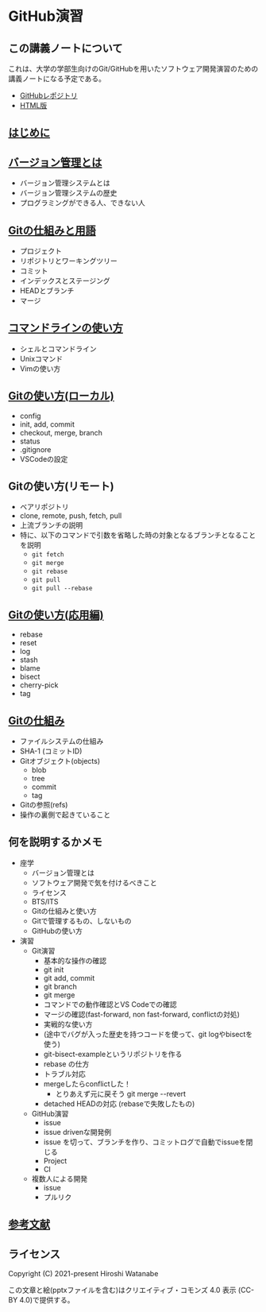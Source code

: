 # GitHub演習

## この講義ノートについて

これは、大学の学部生向けのGit/GitHubを用いたソフトウェア開発演習のための講義ノートになる予定である。

* [GitHubレポジトリ](https://github.com/kaityo256/github)
* [HTML版](https://kaityo256.github.io/github/)

## [はじめに](preface/README.md)

## [バージョン管理とは](vcs/README.md)

* バージョン管理システムとは
* バージョン管理システムの歴史
* プログラミングができる人、できない人

## [Gitの仕組みと用語](term/README.md)

* プロジェクト
* リポジトリとワーキングツリー
* コミット
* インデックスとステージング
* HEADとブランチ
* マージ

## [コマンドラインの使い方](command/README.md)

* シェルとコマンドライン
* Unixコマンド
* Vimの使い方

## [Gitの使い方(ローカル)](basics/README.md)

* config
* init, add, commit
* checkout, merge, branch
* status
* .gitignore
* VSCodeの設定

## Gitの使い方(リモート)

* ベアリポジトリ
* clone, remote, push, fetch, pull
* 上流ブランチの説明
* 特に、以下のコマンドで引数を省略した時の対象となるブランチとなることを説明
    * `git fetch`
    * `git merge`
    * `git rebase`
    * `git pull`
    * `git pull --rebase`

## [Gitの使い方(応用編)](advanced/README.md)

* rebase
* reset
* log
* stash
* blame
* bisect
* cherry-pick
* tag

## [Gitの仕組み](internals/README.md)

* ファイルシステムの仕組み
* SHA-1 (コミットID)
* Gitオブジェクト(objects)
    * blob
    * tree
    * commit
    * tag
* Gitの参照(refs)
* 操作の裏側で起きていること

## 何を説明するかメモ

* 座学
    * バージョン管理とは
    * ソフトウェア開発で気を付けるべきこと
    * ライセンス
    * BTS/ITS
    * Gitの仕組みと使い方
    * Gitで管理するもの、しないもの
    * GitHubの使い方
* 演習
    * Git演習
        * 基本的な操作の確認
        * git init
        * git add, commit
        * git branch
        * git merge
        * コマンドでの動作確認とVS Codeでの確認
        * マージの確認(fast-forward, non fast-forward, conflictの対処)
        * 実戦的な使い方
        * (途中でバグが入った歴史を持つコードを使って、git logやbisectを使う)
        * git-bisect-exampleというリポジトリを作る
        * rebase の仕方
        * トラブル対応
        * mergeしたらconflictした！
            * とりあえず元に戻そう git merge --revert
        * detached HEADの対応 (rebaseで失敗したもの)
    * GitHub演習
        * issue
        * issue drivenな開発例
        * issue を切って、ブランチを作り、コミットログで自動でissueを閉じる
        * Project
        * CI
    * 複数人による開発
        * issue
        * プルリク

## [参考文献](references/README.md)

## ライセンス

Copyright (C) 2021-present Hiroshi Watanabe

この文章と絵(pptxファイルを含む)はクリエイティブ・コモンズ 4.0 表示 (CC-BY 4.0)で提供する。
